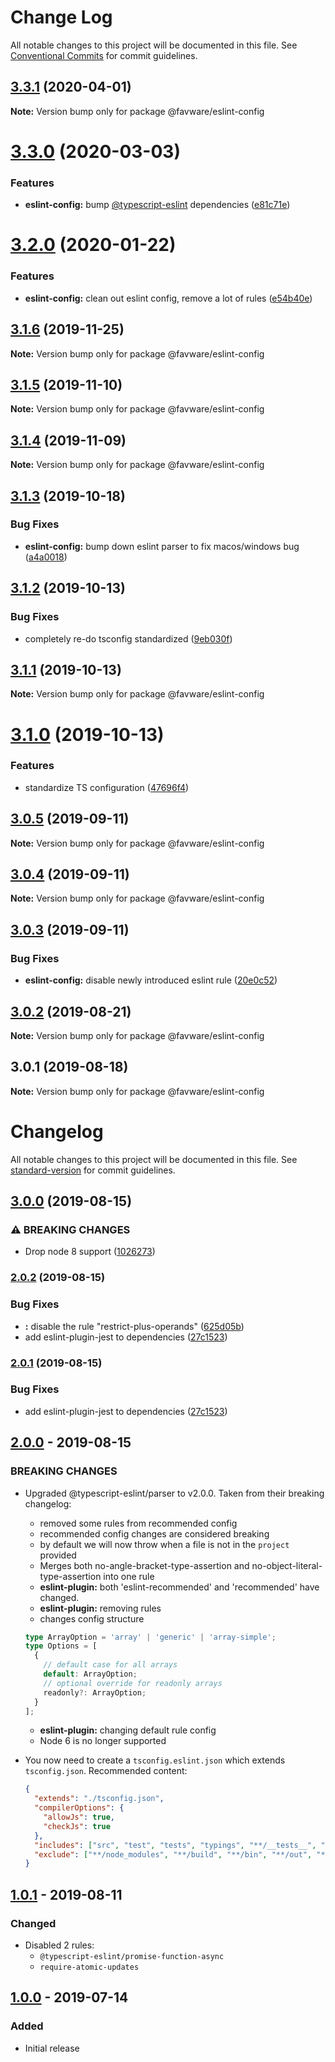 # Change Log

All notable changes to this project will be documented in this file.
See [Conventional Commits](https://conventionalcommits.org) for commit guidelines.

## [3.3.1](https://github.com/favware/node-packages/compare/@favware/eslint-config@3.3.0...@favware/eslint-config@3.3.1) (2020-04-01)

**Note:** Version bump only for package @favware/eslint-config





# [3.3.0](https://github.com/favware/node-packages/compare/@favware/eslint-config@3.2.0...@favware/eslint-config@3.3.0) (2020-03-03)

### Features

- **eslint-config:** bump [@typescript-eslint](https://github.com/typescript-eslint) dependencies ([e81c71e](https://github.com/favware/node-packages/commit/e81c71ea2ef4e90869856e44322d754ca6dda278))

# [3.2.0](https://github.com/favware/node-packages/compare/@favware/eslint-config@3.1.6...@favware/eslint-config@3.2.0) (2020-01-22)

### Features

- **eslint-config:** clean out eslint config, remove a lot of rules ([e54b40e](https://github.com/favware/node-packages/commit/e54b40ea61f9eaf1221abc8c42a30b09bb5bca24))

## [3.1.6](https://github.com/favware/node-packages/compare/@favware/eslint-config@3.1.5...@favware/eslint-config@3.1.6) (2019-11-25)

**Note:** Version bump only for package @favware/eslint-config

## [3.1.5](https://github.com/favware/node-packages/compare/@favware/eslint-config@3.1.4...@favware/eslint-config@3.1.5) (2019-11-10)

**Note:** Version bump only for package @favware/eslint-config

## [3.1.4](https://github.com/favware/node-packages/compare/@favware/eslint-config@3.1.3...@favware/eslint-config@3.1.4) (2019-11-09)

**Note:** Version bump only for package @favware/eslint-config

## [3.1.3](https://github.com/favware/node-packages/compare/@favware/eslint-config@3.1.2...@favware/eslint-config@3.1.3) (2019-10-18)

### Bug Fixes

- **eslint-config:** bump down eslint parser to fix macos/windows bug ([a4a0018](https://github.com/favware/node-packages/commit/a4a00183304a7389249fc0e1ca2f24260fe53410))

## [3.1.2](https://github.com/favware/node-packages/compare/@favware/eslint-config@3.1.1...@favware/eslint-config@3.1.2) (2019-10-13)

### Bug Fixes

- completely re-do tsconfig standardized ([9eb030f](https://github.com/favware/node-packages/commit/9eb030fdf1deb75d5ae8b273d0e9c359bcb985a1))

## [3.1.1](https://github.com/favware/node-packages/compare/@favware/eslint-config@3.1.0...@favware/eslint-config@3.1.1) (2019-10-13)

**Note:** Version bump only for package @favware/eslint-config

# [3.1.0](https://github.com/favware/node-packages/compare/@favware/eslint-config@3.0.5...@favware/eslint-config@3.1.0) (2019-10-13)

### Features

- standardize TS configuration ([47696f4](https://github.com/favware/node-packages/commit/47696f4e1dd2632b305ff9789cdd6c473fa709ca))

## [3.0.5](https://github.com/favware/node-packages/compare/@favware/eslint-config@3.0.4...@favware/eslint-config@3.0.5) (2019-09-11)

**Note:** Version bump only for package @favware/eslint-config

## [3.0.4](https://github.com/favware/node-packages/compare/@favware/eslint-config@3.0.3...@favware/eslint-config@3.0.4) (2019-09-11)

**Note:** Version bump only for package @favware/eslint-config

## [3.0.3](https://github.com/favware/node-packages/compare/@favware/eslint-config@3.0.2...@favware/eslint-config@3.0.3) (2019-09-11)

### Bug Fixes

- **eslint-config:** disable newly introduced eslint rule ([20e0c52](https://github.com/favware/node-packages/commit/20e0c52))

## [3.0.2](https://github.com/favware/node-packages/compare/@favware/eslint-config@3.0.1...@favware/eslint-config@3.0.2) (2019-08-21)

**Note:** Version bump only for package @favware/eslint-config

## 3.0.1 (2019-08-18)

**Note:** Version bump only for package @favware/eslint-config

# Changelog

All notable changes to this project will be documented in this file. See [standard-version](https://github.com/conventional-changelog/standard-version) for commit guidelines.

## [3.0.0](https://github.com/favware/eslint-config/compare/v2.0.2...v3.0.0) (2019-08-15)

### ⚠ BREAKING CHANGES

- Drop node 8 support ([1026273](https://github.com/favware/eslint-config/commit/1026273))

### [2.0.2](https://github.com/favware/eslint-config/compare/v2.0.0...v2.0.2) (2019-08-15)

### Bug Fixes

- **\:** disable the rule "restrict-plus-operands" ([625d05b](https://github.com/favware/eslint-config/commit/625d05b))
- add eslint-plugin-jest to dependencies ([27c1523](https://github.com/favware/eslint-config/commit/27c1523))

### [2.0.1](https://github.com/favware/eslint-config/compare/v2.0.0...v2.0.1) (2019-08-15)

### Bug Fixes

- add eslint-plugin-jest to dependencies ([27c1523](https://github.com/favware/eslint-config/commit/27c1523))

## [2.0.0] - 2019-08-15

### BREAKING CHANGES

- Upgraded @typescript-eslint/parser to v2.0.0. Taken from their breaking changelog:

  - removed some rules from recommended config
  - recommended config changes are considered breaking
  - by default we will now throw when a file is not in the `project` provided
  - Merges both no-angle-bracket-type-assertion and no-object-literal-type-assertion into one rule
  - **eslint-plugin:** both 'eslint-recommended' and 'recommended' have changed.
  - **eslint-plugin:** removing rules
  - changes config structure

  ```ts
  type ArrayOption = 'array' | 'generic' | 'array-simple';
  type Options = [
    {
      // default case for all arrays
      default: ArrayOption;
      // optional override for readonly arrays
      readonly?: ArrayOption;
    }
  ];
  ```

  - **eslint-plugin:** changing default rule config
  - Node 6 is no longer supported

- You now need to create a `tsconfig.eslint.json` which extends `tsconfig.json`. Recommended content:
  ```json
  {
    "extends": "./tsconfig.json",
    "compilerOptions": {
      "allowJs": true,
      "checkJs": true
    },
    "includes": ["src", "test", "tests", "typings", "**/__tests__", "**/*.tsx", "**/*.ts", "**/*.js"],
    "exclude": ["**/node_modules", "**/build", "**/bin", "**/out", "**/dist", "**/coverage"]
  }
  ```

## [1.0.1] - 2019-08-11

### Changed

- Disabled 2 rules:
  - `@typescript-eslint/promise-function-async`
  - `require-atomic-updates`

## [1.0.0] - 2019-07-14

### Added

- Initial release

[2.0.0]: https://github.com/favware/eslint-config/compare/v1.0.1...v2.0.0
[1.0.1]: https://github.com/favware/eslint-config/compare/v1.0.0...v1.0.1
[1.0.0]: https://github.com/favware/eslint-config/releases/tag/v1.0.0
